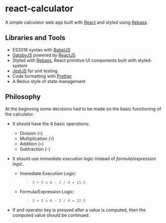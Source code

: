 # react-calculator

A simple calculator web app built with [React](https://reactjs.org/) and styled using [Rebass](https://rebassjs.org/).

## Libraries and Tools

- ES2018 syntax with [BabelJS](https://babeljs.io/)
- [GatsbyJS](https://rebassjs.org/) powered by [ReactJS](https://reactjs.org/)
- Styled with [Rebass](https://rebassjs.org/), React primitive UI components built with styled-system
- [JestJS](https://jestjs.io/) for unit testing
- Code formatting with [Prettier](https://prettier.io/)
- A Redux style of state management

## Philosophy

At the beginning some decisions had to be made on the basic functioning of the
calculator.

- It should have the 4 basic operations:

  - Division (`÷`)
  - Multiplication (`×`)
  - Addition (`+`)
  - Subtraction (`-`)

- It should use _immediate execution logic_ instead of _formula/expression
  logic_.

  - Immediate Execution Logic:
    > `3 + 5 x 6 - 2 / 4 = 11.5`
  - Formula/Expression Logic:
    > `3 + 5 x 6 - 2 / 4 = 32.5`

- If and operator key is pressed after a value is computed, then the computed
  value should be continued.
